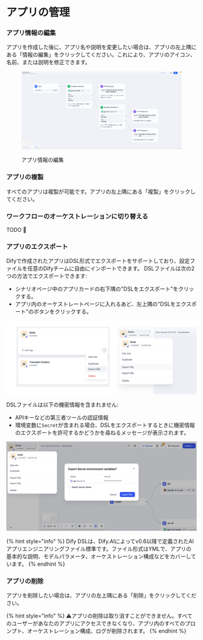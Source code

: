 # アプリの管理

### アプリ情報の編集

アプリを作成した後に、アプリ名や説明を変更したい場合は、アプリの左上隅にある「情報の編集」をクリックしてください。これにより、アプリのアイコン、名前、または説明を修正できます。

<figure><img src="../../.gitbook/assets/image (1) (1).png" alt=""><figcaption><p>アプリ情報の編集</p></figcaption></figure>

### アプリの複製

すべてのアプリは複製が可能です。アプリの左上隅にある「複製」をクリックしてください。

### ワークフローのオーケストレーションに切り替える

TODO 🚧

### アプリのエクスポート

Difyで作成されたアプリはDSL形式でエクスポートをサポートしており、設定ファイルを任意のDifyチームに自由にインポートできます。 DSLファイルは次の2つの方法でエクスポートできます:

* シナリオページ中のアプリカードの右下隅の"DSLをエクスポート"をクリックする。
* アプリ内のオーケストレートページに入れるあど、左上隅の"DSLをエクスポート"のボタンをクリックする。

![](../../.gitbook/assets/export-dsl.png)

DSLファイルは以下の機密情報を含まれません:

* APIキーなどの第三者ツールの認証情報
* 環境変数に`Secret`が含まれる場合、DSLをエクスポートするときに機密情報のエクスポートを許可するかどうかを尋ねるメッセージが表示されます。

![](../../.gitbook/assets/export-dsl-secret.png)

{% hint style="info" %}
Dify DSLは、Dify.AIによってv0.6以降で定義されたAIアプリエンジニアリングファイル標準です。ファイル形式はYMLで、アプリの基本的な説明、モデルパラメータ、オーケストレーション構成などをカバーしています。
{% endhint %}

### アプリの削除

アプリを削除したい場合は、アプリの左上隅にある「削除」をクリックしてください。

{% hint style="info" %}
⚠️アプリの削除は取り消すことができません。すべてのユーザーがあなたのアプリにアクセスできなくなり、アプリ内のすべてのプロンプト、オーケストレーション構成、ログが削除されます。
{% endhint %}
